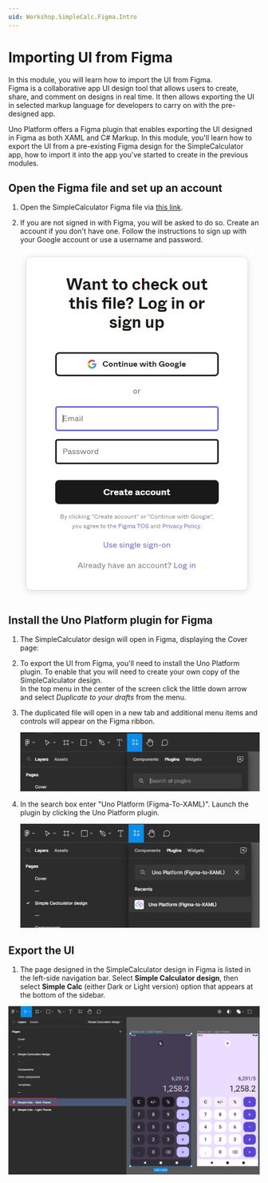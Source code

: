 ```yaml
---
uid: Workshop.SimpleCalc.Figma.Intro
---
```


# Importing UI from Figma

In this module, you will learn how to import the UI from Figma.  
Figma is a collaborative app UI design tool that allows users to create, share, and comment on designs in real time. It then allows exporting the UI in selected markup language for developers to carry on with the pre-designed app.

Uno Platform offers a Figma plugin that enables exporting the UI designed in Figma as both XAML and C# Markup.
In this module, you'll learn how to export the UI from a pre-existing Figma design for the SimpleCalculator app, how to import it into the app you've started to create in the previous modules.

## Open the Figma file and set up an account

1. Open the SimpleCalculator Figma file via [this link](). <!-- TODO: add link -->

1. If you are not signed in with Figma, you will be asked to do so. Create an account if you don't have one. Follow the instructions to sign up with your Google account or use a username and password.

    ![Figma sign-in page](../../art/figma-sign-in.jpg)

## Install the Uno Platform plugin for Figma

1. The SimpleCalculator design will open in Figma, displaying the Cover page:

    <!-- TODO: Add screenshot after figma file branch is merged -->

1. To export the UI from Figma, you'll need to install the Uno Platform plugin. To enable that you will need to create your own copy of the SimpleCalculator design.  
    In the top menu in the center of the screen click the little down arrow and select *Duplicate to your drafts* from the menu.

    <!-- TODO: Add screenshot after figma file branch is merged -->

1. The duplicated file will open in a new tab and additional menu items and controls will appear on the Figma ribbon.

    ![Figma menu plugin](../../art/figma-menu-plugin.png)

1. In the search box enter "Uno Platform (Figma-To-XAML)". Launch the plugin by clicking the Uno Platform plugin.

    ![Figma Plugin Launch](../../art/figma-plugin-launch.png)

## Export the UI

1. The page designed in the SimpleCalculator design in Figma is listed in the left-side navigation bar. Select **Simple Calculator design**, then select **Simple Calc** (either Dark or Light version) option that appears at the bottom of the sidebar.

![Select Figma Design](../../art/figma-select-design.png)